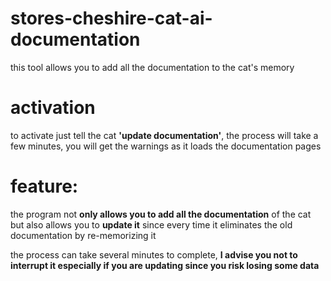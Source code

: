 # stores-cheshire-cat-ai-documentation
this tool allows you to add all the documentation to the cat's memory

# activation
to activate just tell the cat **'update documentation'**, the process will take a few minutes, you will get the warnings as it loads the documentation pages

# feature:
the program not **only allows you to add all the documentation** of the cat but also allows you to **update it** since every time it eliminates the old documentation by re-memorizing it

the process can take several minutes to complete, __I advise you not to interrupt it especially if you are updating since you risk losing some data__